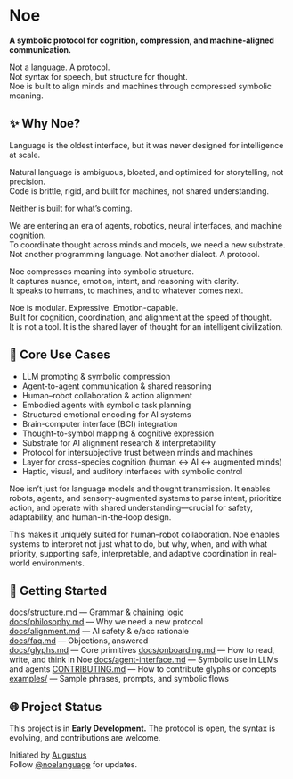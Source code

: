 # Noe

**A symbolic protocol for cognition, compression, and machine-aligned communication.**

Not a language. A protocol.  
Not syntax for speech, but structure for thought.  
Noe is built to align minds and machines through compressed symbolic meaning.



## ✨ Why Noe?

Language is the oldest interface, but it was never designed for intelligence at scale.

Natural language is ambiguous, bloated, and optimized for storytelling, not precision.  
Code is brittle, rigid, and built for machines, not shared understanding.

Neither is built for what’s coming.

We are entering an era of agents, robotics, neural interfaces, and machine cognition.  
To coordinate thought across minds and models, we need a new substrate.  
Not another programming language. Not another dialect. A protocol.

Noe compresses meaning into symbolic structure.  
It captures nuance, emotion, intent, and reasoning with clarity.  
It speaks to humans, to machines, and to whatever comes next.

Noe is modular. Expressive. Emotion-capable.  
Built for cognition, coordination, and alignment at the speed of thought.  
It is not a tool. It is the shared layer of thought for an intelligent civilization.



## 🧠 Core Use Cases

- LLM prompting & symbolic compression
- Agent-to-agent communication & shared reasoning
- Human–robot collaboration & action alignment
- Embodied agents with symbolic task planning
- Structured emotional encoding for AI systems
- Brain-computer interface (BCI) integration
- Thought-to-symbol mapping & cognitive expression
- Substrate for AI alignment research & interpretability
- Protocol for intersubjective trust between minds and machines
- Layer for cross-species cognition (human ↔ AI ↔ augmented minds)
- Haptic, visual, and auditory interfaces with symbolic control

Noe isn’t just for language models and thought transmission. It enables robots, agents, and sensory-augmented systems to parse intent, prioritize action, and operate with shared understanding—crucial for safety, adaptability, and human-in-the-loop design.

This makes it uniquely suited for human–robot collaboration. Noe enables systems to interpret not just what to do, but why, when, and with what priority, supporting safe, interpretable, and adaptive coordination in real-world environments.



## 🚀 Getting Started

[docs/structure.md](#) — Grammar & chaining logic  
[docs/philosophy.md](#) — Why we need a new protocol  
[docs/alignment.md](#) — AI safety & e/acc rationale  
[docs/faq.md](#) — Objections, answered  
[docs/glyphs.md](#) — Core primitives
[docs/onboarding.md](#) — How to read, write, and think in Noe
[docs/agent-interface.md](#) — Symbolic use in LLMs and agents
[CONTRIBUTING.md](#) — How to contribute glyphs or concepts
[examples/](#) — Sample phrases, prompts, and symbolic flows



## 🌐 Project Status

This project is in **Early Development.** The protocol is open, the syntax is evolving, and contributions are welcome.



Initiated by [Augustus](https://x.com/augustusaligned)  
Follow [@noelanguage](https://x.com/noelanguage) for updates.
